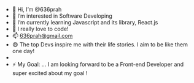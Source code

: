 - 👋 Hi, I’m @636prah
- 👀 I’m interested in Software Developing
- 🌱 I’m currently learning Javascript and its library, React.js
- 💞️ I really love to code!
- 📫 636prah@gmail.com
- 😄 The top Devs inspire me with their life stories. I aim to be like them one day!
- 
- ⚡ My Goal: ... I am looking forward to be a Front-end Developer and super excited about my goal !

<!---
636prah/636prah is a ✨ special ✨ repository because its `README.md` (this file) appears on your GitHub profile.
You can click the Preview link to take a look at your changes.
--->
